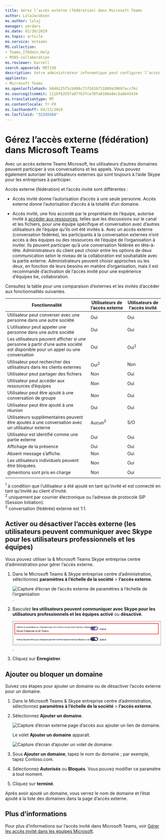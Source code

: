 ```yaml
---
title: Gérez l’accès externe (fédération) dans Microsoft Teams
author: LolaJacobsen
ms.author: lolaj
manager: serdars
ms.date: 01/30/2019
ms.topic: article
ms.service: msteams
MS.collection:
- Teams_ITAdmin_Help
- M365-collaboration
ms.reviewer: karvell
search.appverid: MET150
description: Votre administrateur informatique peut configurer l’accès externe pour d’autres domaines (fédération) permettre aux utilisateurs de ces domaines de participer à des équipes.
appliesto:
- Microsoft Teams
ms.openlocfilehash: b04b125f5cb998c71f161bf31809a39097accf6c
ms.sourcegitcommit: 111bf6255fa877b3fce70fa8166e8ec5a6643434
ms.translationtype: MT
ms.contentlocale: fr-FR
ms.lasthandoff: 04/23/2019
ms.locfileid: "32245568"
---
```

<a name="manage-external-access-federation-in-microsoft-teams"></a>Gérez l’accès externe (fédération) dans Microsoft Teams
======================================================

Avec un accès externe Teams Microsoft, les utilisateurs d’autres domaines peuvent participer à vos conversations et les appels. Vous pouvez également autoriser les utilisateurs externes qui sont toujours à l’aide Skype pour les entreprises à participer. 

Accès externe (fédération) et l’accès invité sont différentes :

- Accès invité donne l’autorisation d’accès à une seule personne. Accès externe donne l’autorisation d’accès à la totalité d’un domaine.

- Accès invité, une fois accordé par le propriétaire de l’équipe, autorise invité à [accéder aux ressources](guest-experience.md), telles que les discussions sur le canal et les fichiers, pour une équipe spécifique et conversation avec d’autres utilisateurs de l’équipe qu’ils ont été invités à. Avec un accès externe (conversation fédérée), les participants à la conversation externes n’ont accès à des équipes ou des ressources de l’équipe de l’organisation à inviter. Ils peuvent participer qu’à une conversation fédérée en tête-à-tête. Administrateurs du client peut choisir entre les options de deux communication selon le niveau de la collaboration est souhaitable avec la partie externe. Administrateurs peuvent choisir approches ou les deux, en fonction de leurs besoins en matière d’organisation, mais il est recommandé d’activation de l’accès invité pour une expérience d’équipes be, collaboration. 

Consultez la table pour une comparaison d’externes et les invités d’accéder aux fonctionnalités suivantes.

| Fonctionnalité | Utilisateurs de l’accès externe | Utilisateurs de l’accès invité |
|---------|-----------------------|--------------------|
| Utilisateur peut converser avec une personne dans une autre société | Oui |Oui |
| L’utilisateur peut appeler une personne dans une autre société | Oui | Oui |
| Les utilisateurs peuvent afficher si une personne à partir d’une autre société est disponible pour un appel ou une conversation | Oui | Oui<sup>1</sup> |
| Utilisateur peut rechercher des utilisateurs dans les clients externes | Oui<sup>2</sup> | Non |
| Utilisateur peut partager des fichiers | Non | Oui |
| Utilisateur peut accéder aux ressources d’équipes | Non | Oui |
| Utilisateur peut être ajouté à une conversation de groupe | Non | Oui |
| Utilisateur peut être ajouté à une réunion | Oui | Oui |
| Utilisateurs supplémentaires peuvent être ajoutés à une conversation avec un utilisateur externe | Aucun<sup>3</sup> | S/O |
| Utilisateur est identifié comme une partie externe | Oui | Oui |
| Affichage de la présence | Oui | Oui |
| Absent message s’affiche. | Non | Oui |
| Les utilisateurs individuels peuvent être bloquées. | Non | Oui |
| @mentions sont pris en charge | Non | Oui |
||||

<sup>1</sup> à condition que l’utilisateur a été ajouté en tant qu’invité et est connecté en tant qu’invité au client d’invité.<br>
<sup>2</sup> uniquement par courrier électronique ou l’adresse de protocole SIP (Session Initiation).<br>
<sup>3</sup> conversation (fédérée) externe est 1:1.

## <a name="turn-on-or-turn-off-external-access-users-can-communicate-with-skype-for-business-and-teams-users"></a>Activer ou désactiver l’accès externe (les utilisateurs peuvent communiquer avec Skype pour les utilisateurs professionnels et les équipes)

Vous pouvez utiliser la & Microsoft Teams Skype entreprise centre d’administration pour gérer l’accès externe.

1. Dans le Microsoft Teams & Skype entreprise centre d’administration, sélectionnez **paramètres à l’échelle de la société** > **l’accès externe**.

     ![Capture d’écran de l’accès externe de paramètres à l’échelle de l’organisation](media/manage-external-access-1.png).

2. Basculez **les utilisateurs peuvent communiquer avec Skype pour les utilisateurs professionnels et les équipes** **activé** ou **désactivé**.

     ![Capture d’écran de l’option d’accès externe est activée](media/manage-external-access-2.png).

3. Cliquez sur **Enregistrer**. 

## <a name="add-or-block-a-domain"></a>Ajouter ou bloquer un domaine

Suivez ces étapes pour ajouter un domaine ou de désactiver l’accès externe pour un domaine.

1. Dans le Microsoft Teams & Skype entreprise centre d’administration, sélectionnez **paramètres à l’échelle de la société** > **l’accès externe**.

2. Sélectionnez **Ajouter un domaine**. 
 
    ![Capture d’écran externe page d’accès aux ajouter un lien de domaine](media/manage-external-access-3.png).

   Le volet **Ajouter un domaine** apparaît.

    ![Capture d’écran d’ajouter un volet de domaine](media/manage-external-access-4.png).


3. Sous **Ajouter un domaine**, tapez le nom du domaine ; par exemple, tapez Contoso.com.

4. Sélectionnez **Autorisés** ou **Bloqués**. Vous pouvez modifier ce paramètre à tout moment.

2. Cliquez sur **terminé**.

Après avoir ajouté un domaine, vous verrez le nom de domaine et l’état ajouté à la liste des domaines dans la page d’accès externe.

## <a name="more-information"></a>Plus d’informations

Pour plus d’informations sur l’accès invité dans Microsoft Teams, voir [Gérer les accès invité dans les équipes Microsoft](manage-guests.md).